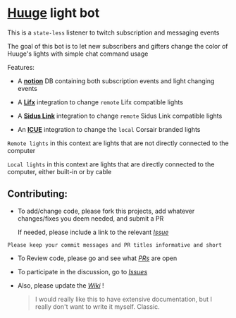 # [**Huuge**](https://www.twitch.tv/huuge) light bot

This is a `state-less` listener to twitch subscription and messaging events

The goal of this bot is to let new subscribers and gifters change the color of Huuge's lights with simple chat command usage

Features:

- A [**notion**](https://www.notion.so) DB containing both subscription events and light changing events
- A [**Lifx**](https://www.lifx.com/) integration to change `remote` Lifx compatible lights
- A [**Sidus Link**](https://www.sidus.link/) integration to change `remote` Sidus Link compatible lights

- An [**ICUE**](https://www.corsair.com/ww/en/s/icue) integration to change the `local` Corsair branded lights

`Remote lights` in this context are lights that are not directly connected to the computer

`Local lights` in this context are lights that are directly connected to the computer, either built-in or by cable

## Contributing:

- To add/change code, please fork this projects, add whatever changes/fixes you deem needed, and submit a PR

  If needed, please include a link to the relevant [_Issue_](../../issues)

`Please keep your commit messages and PR titles informative and short`

- To Review code, please go and see what [_PRs_](../../pulls) are open

- To participate in the discussion, go to [_Issues_](../../issues)

- Also, please update the [_Wiki_](.../.../wiki) !

  > I would really like this to have extensive documentation, but I really don't want to write it myself. Classic.
